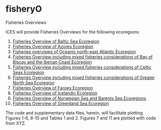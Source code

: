 # fisheryO
Fisheries Overviews

ICES will provide Fisheries Overviews for the following ecoregions: 
1. [Fisheries Overview of Baltic Sea Ecoregion](https://community.ices.dk/Advice/Advice2016/BalticSea/Draft_advice/BalticSeaEcoregion_FisheriesOverviews.docx?Web=1) 
2. [Fisheries Overview of Azores Ecoregion](https://community.ices.dk/Advice/Advice2016/Widely/Draft_advice/AzoresEcoregion_FisheriesOverviews.docx?Web=1)
3. [Fisheries overviews of Oceanic north-east Atlantic Ecoregion](https://community.ices.dk/Advice/Advice2016/Widely/Draft_advice/OceanicNortheastAtlanticEcoregion_FisheriesOverviews.docx?Web=1)
4. [Fisheries Overview including mixed fisheries considerations of Bay of Biscay and the Iberian Coast Ecoregion](https://community.ices.dk/Advice/Advice2016/Biscay/Draft_advice/BayofBiscayandtheIberianCoastEcoregion_FisheriesOverviews.docx?Web=1)
5. [Fisheries Overview including mixed fisheries considerations of Celtic Seas Ecoregion](https://community.ices.dk/Advice/Advice2016/CelticSea/Draft_advice/CelticSeasEcoregion_FisheriesOverviews.docx?Web=1)
6. [Fisheries Overview including mixed fisheries considerations of Greater North Sea Ecoregion](https://community.ices.dk/Advice/Advice2016/NorthSea/Draft_advice/GreaterNorthSeaEcoregion_FisheriesOverviews.docx?Web=1) 
7. [Fisheries Overview of Faroes Ecoregion](https://community.ices.dk/Advice/Advice2016/Faroes/Draft_advice/FaroesEcoregion_FisheriesOverviews.docx?Web=1)
8. [Fisheries Overview of Icelandic Ecoregion](https://community.ices.dk/Advice/Advice2016/Iceland/Draft_advice/IcelandicEcoregion_FisheriesOverviews.docx?Web=1)
9. [Fisheries Overview of Norwegian Sea and Barents Sea Ecoregions](https://community.ices.dk/Advice/Advice2016/BarentsSea/Draft_advice/NorwegianSeaBarentsSeaEcoregions_FisheriesOverviews.docx?Web=1) 
10. [Fisheries Overview of Greenland Sea Ecoregion](https://community.ices.dk/Advice/Advice2016/Iceland/Draft_advice/GreenlandSeaEcoregion_FisheriesOverviews.docx?Web=1)

The code and supplementary data files, herein, will facilitate plotting Figures 1-6, 8-10 and Tables 1 and 2. Figures 7 and 11 are plotted with code from XYZ. 
